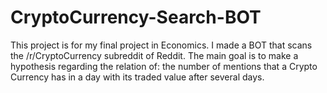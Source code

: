 # CryptoCurrency-Search-BOT
This project is for my final project in Economics. 
I made a BOT that scans the /r/CryptoCurrency subreddit of Reddit.
The main goal is to make a hypothesis regarding the relation of: the number of mentions that a Crypto Currency has in a day with its traded value after several days.
